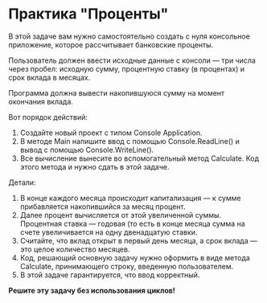 # Практика "Проценты"
В этой задаче вам нужно самостоятельно создать с нуля консольное приложение, которое рассчитывает банковские проценты.

Пользователь должен ввести исходные данные с консоли — три числа через пробел: исходную сумму, процентную ставку (в процентах) 
и срок вклада в месяцах.

Программа должна вывести накопившуюся сумму на момент окончания вклада.

Вот порядок действий:

1) Создайте новый проект с типом Console Application.
2) В методе Main напишите ввод с помощью Console.ReadLine() и вывод с помощью Console.WriteLine().
3) Все вычисление вынесите во вспомогательный метод Calculate. Код этого метода и нужно сдать в этой задаче.

Детали:

1) В конце каждого месяца происходит капитализация — к сумме прибавляется накопившийся за месяц процент. 
2) Далее процент вычисляется от этой увеличенной суммы. Процентная ставка — годовая (то есть в конце месяца сумма на счете увеличивается 
на одну двенадцатую ставки.
3) Считайте, что вклад открыт в первый день месяца, а срок вклада — это целое количество месяцев.
4) Код, решающий основную задачу нужно оформить в виде метода Calculate, принимающего строку, введенную пользователем. 
5) В этой задаче гарантируется, что ввод корректный. 

**Решите эту задачу без использования циклов!**
